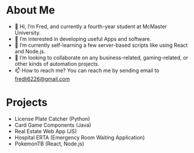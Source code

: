# About Me
- 👋 Hi, I’m Fred, and currently a fourth-year student at McMaster University.
- 👀 I’m interested in developing useful Apps and software.
- 🌱 I’m currently self-learning a few server-based scripts like using React and Node.js.
- 💞️ I’m looking to collaborate on any business-related, gaming-related, or other kinds of automation projects.
- 📫 How to reach me? You can reach me by sending email to fredli6226@gmail.com
<!---
fred-mcmaster/fred-mcmaster is a ✨ special ✨ repository because its `README.md` (this file) appears on your GitHub profile.
You can click the Preview link to take a look at your changes.
--->
# Projects
- License Plate Catcher (Python)
- Card Game Components (Java)
- Real Estate Web App (JS)
- Hospital ERTA (Emergency Room Waiting Application)
- PokemonTB (React, Node.js) 
